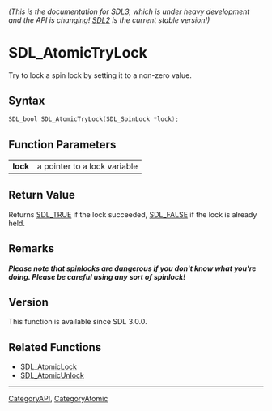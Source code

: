###### (This is the documentation for SDL3, which is under heavy development and the API is changing! [SDL2](https://wiki.libsdl.org/SDL2/) is the current stable version!)
# SDL_AtomicTryLock

Try to lock a spin lock by setting it to a non-zero value.

## Syntax

```c
SDL_bool SDL_AtomicTryLock(SDL_SpinLock *lock);

```

## Function Parameters

|              |                              |
| ------------ | ---------------------------- |
| **lock**     | a pointer to a lock variable |

## Return Value

Returns [SDL_TRUE](SDL_TRUE.md) if the lock succeeded, [SDL_FALSE](SDL_FALSE.md)
if the lock is already held.

## Remarks

***Please note that spinlocks are dangerous if you don't know what you're
doing. Please be careful using any sort of spinlock!***

## Version

This function is available since SDL 3.0.0.

## Related Functions

* [SDL_AtomicLock](SDL_AtomicLock.md)
* [SDL_AtomicUnlock](SDL_AtomicUnlock.md)

----
[CategoryAPI](CategoryAPI.md), [CategoryAtomic](CategoryAtomic.md)
